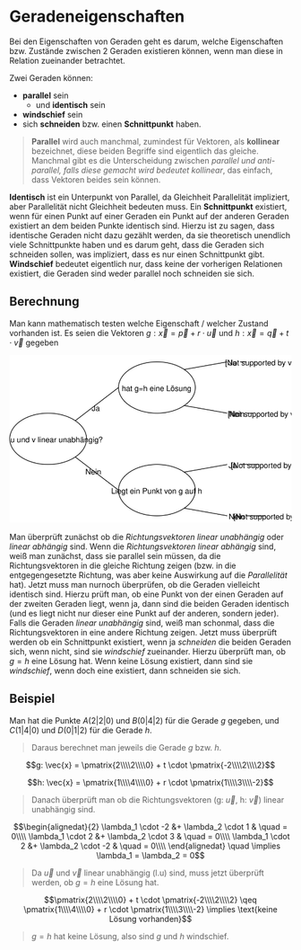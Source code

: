 # Geradeneigenschaften

Bei den Eigenschaften von Geraden geht es darum, welche Eigenschaften bzw. Zustände zwischen 2 Geraden existieren können, wenn man diese in Relation zueinander betrachtet.

Zwei Geraden können:
- **parallel** sein
  - und **identisch** sein
- **windschief** sein
- sich **schneiden** bzw. einen **Schnittpunkt** haben.

> **Parallel** wird auch manchmal, zumindest für Vektoren, als **kollinear** bezeichnet, diese beiden Begriffe sind eigentlich das gleiche. Manchmal gibt es die Unterscheidung zwischen **parallel* und *anti-parallel*, falls diese gemacht wird bedeutet *kollinear**, das einfach, dass Vektoren beides sein können. 

**Identisch** ist ein Unterpunkt von Parallel, da Gleichheit Parallelität impliziert, aber Parallelität nicht Gleichheit bedeuten muss. Ein **Schnittpunkt** existiert, wenn für einen Punkt auf einer Geraden ein Punkt auf der anderen Geraden existiert an dem beiden Punkte identisch sind. Hierzu ist zu sagen, dass identische Geraden nicht dazu gezählt werden, da sie theoretisch unendlich viele Schnittpunkte haben und es darum geht, dass die Geraden sich schneiden sollen, was impliziert, dass es nur einen Schnittpunkt gibt. **Windschief** bedeutet eigentlich nur, dass keine der vorherigen Relationen existiert, die Geraden sind weder parallel noch schneiden sie sich. 

## Berechnung

Man kann mathematisch testen welche Eigenschaft / welcher Zustand vorhanden ist. Es seien die Vektoren  $g: \vec{x} = \vec{p} + r \cdot \vec{u}$ und $h: \vec{x} = \vec{q} + t \cdot \vec{v}$ gegeben

![grafische Darstellung des darunter beschriebenden Vorgehen](../assets/Mathe-diagrams-Geradeneigenschaften.svg)

Man überprüft zunächst ob die *Richtungsvektoren* *linear unabhängig* oder *linear abhängig* sind. Wenn die *Richtungsvektoren* *linear abhängig* sind, weiß man zunächst, dass sie parallel sein müssen, da die Richtungsvektoren in die gleiche Richtung zeigen (bzw. in die entgegengesetzte Richtung, was aber keine Auswirkung auf die *Parallelität* hat). Jetzt muss man nurnoch überprüfen, ob die Geraden vielleicht identisch sind. Hierzu prüft man, ob eine Punkt von der einen Geraden auf der zweiten Geraden liegt, wenn ja, dann sind die beiden Geraden identisch (und es liegt nicht nur dieser eine Punkt auf der anderen, sondern jeder). Falls die Geraden *linear unabhängig* sind, weiß man schonmal, dass die Richtungsvektoren in eine andere Richtung zeigen. Jetzt muss überprüft werden ob ein Schnittpunkt existiert, wenn ja *schneiden* die beiden Geraden sich, wenn nicht, sind sie *windschief* zueinander. Hierzu überprüft man, ob $g = h$ eine Lösung hat. Wenn keine Lösung existiert, dann sind sie *windschief*, wenn doch eine existiert, dann schneiden sie sich.

## Beispiel

Man hat die Punkte $A(2 \vert 2 \vert 0)$ und $B(0 \vert 4 \vert 2)$ für die Gerade $g$ gegeben, und $C(1 \vert 4 \vert 0)$ und $D(0 \vert 1 \vert 2)$ für die Gerade $h$. 

> Daraus berechnet man jeweils die Gerade $g$ bzw. $h$.

$$g: \vec{x} = \pmatrix{2\\\\2\\\\0} + t \cdot \pmatrix{-2\\\\2\\\\2}$$

$$h: \vec{x} = \pmatrix{1\\\\4\\\\0} + r \cdot \pmatrix{1\\\\3\\\\-2}$$

> Danach überprüft man ob die Richtungsvektoren (g: $\vec{u}$, h: $\vec{v}$) linear unabhängig sind.

$$\begin{alignedat}{2}
\lambda_1 \cdot -2 &+ \lambda_2 \cdot 1 & \quad = 0\\\\
\lambda_1 \cdot 2 &+  \lambda_2 \cdot 3 & \quad = 0\\\\
\lambda_1 \cdot 2 &+  \lambda_2 \cdot -2 & \quad = 0\\\\
\end{alignedat} \quad \implies \lambda_1 = \lambda_2 = 0$$

> Da $\vec{u}$ und $\vec{v}$ linear unabhängig (l.u) sind, muss jetzt überprüft werden, ob $g = h$ eine Lösung hat.

$$\pmatrix{2\\\\2\\\\0} + t \cdot \pmatrix{-2\\\\2\\\\2} \qeq \pmatrix{1\\\\4\\\\0} + r \cdot \pmatrix{1\\\\3\\\\-2} \implies \text{keine Lösung vorhanden}$$

> $g = h$ hat keine Lösung, also sind $g$ und $h$ windschief.